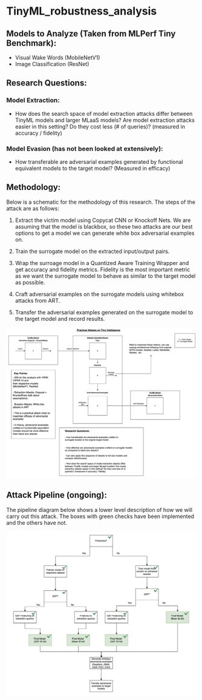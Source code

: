 # TinyML_robustness_analysis

## Models to Analyze (Taken from MLPerf Tiny Benchmark): 
- Visual Wake Words (MobileNetV1)
- Image Classification (ResNet)

## Research Questions:

### Model Extraction:
- How does the search space of model extraction attacks differ between TinyML models and larger MLaaS models? Are model extraction attacks easier in this setting? Do they cost less (# of queries)? (measured in accuracy / fidelity)

### Model Evasion (has not been looked at extensively):
- How transferable are adversarial examples generated by functional equivalent models to the target model? (Measured in efficacy)

## Methodology:

Below is a schematic for the methodology of this research. The steps of the attack are as follows:

1. Extract the victim model using Copycat CNN or Knockoff Nets. We are assuming that the model is blackbox, so these two attacks are our best options to get a model we can generate white box adversarial examples on.

2. Train the surrogate model on the extracted input/output pairs.

3. Wrap the surroage model in a Quantized Aware Training Wrapper and get accuracy and fidelity metrics. Fidelity is the most important metric as we want the surrogate model to behave as similar to the target model as possible.

4. Craft adversarial examples on the surrogate models using whitebox attacks from ART.

5. Transfer the adversarial examples generated on the surrogate model to the target model and record results.

![](images/attack_schematic.png)

## Attack Pipeline (ongoing):

The pipeline diagram below shows a lower level description of how we will carry out this attack. The boxes with green checks have been implemented and the others have not.

![](images/attack_pipeline.png)